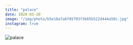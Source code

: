 ```yaml
---
title: "palace"
date: 2020-03-20
image: "/img/photo/b5e16a7a6f85793f3b65b522d444a59c.jpg"
instagram: true
---
```


![palace](/img/photo/b5e16a7a6f85793f3b65b522d444a59c.jpg)
